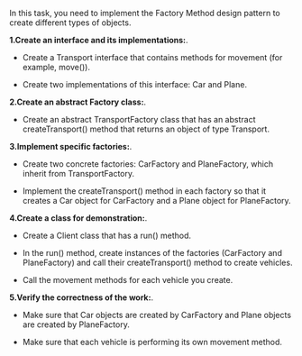 In this task, you need to implement the Factory Method design pattern to create different types of objects.

__1.Create an interface and its implementations:__.

* Create a Transport interface that contains methods for movement (for example, move()).

* Create two implementations of this interface: Car and Plane.

__2.Create an abstract Factory class:__.

* Create an abstract TransportFactory class that has an abstract createTransport() method that returns an object of type Transport.

__3.Implement specific factories:__.

* Create two concrete factories: CarFactory and PlaneFactory, which inherit from TransportFactory.

* Implement the createTransport() method in each factory so that it creates a Car object for CarFactory and a Plane object for PlaneFactory.

__4.Create a class for demonstration:__.

* Create a Client class that has a run() method.

* In the run() method, create instances of the factories (CarFactory and PlaneFactory) and call their createTransport() method to create vehicles.

* Call the movement methods for each vehicle you create.

__5.Verify the correctness of the work:__.

* Make sure that Car objects are created by CarFactory and Plane objects are created by PlaneFactory.

* Make sure that each vehicle is performing its own movement method.
